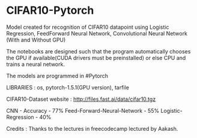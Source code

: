 # CIFAR10-Pytorch
Model created for recognition of CIFAR10 datapoint using Logistic Regression, FeedForward Neural Network, Convolutional Neural Network (With and Without GPU)

The notebooks are designed such that the program automatically chooses the GPU if available(CUDA drivers must be preinstalled) or else CPU and trains a neural network.

The models are programmed in #Pytorch

LIBRARIES : os, pytorch-1.5.1(GPU version), tarfile

CIFAR10-Dataset website : http://files.fast.ai/data/cifar10.tgz

CNN - Accuracy - 77%
Feed-Forward-Neural-Network - 55%
Logistic-Regression - 40%

Credits : Thanks to the lectures in freecodecamp lectured by Aakash.
